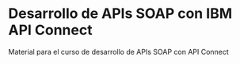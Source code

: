 # Desarrollo de APIs SOAP con IBM API Connect

Material para el curso de desarrollo de APIs SOAP con API Connect
